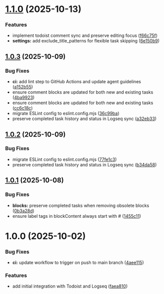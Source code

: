 # [1.1.0](https://github.com/avelino/logseq-todoist-backup/compare/v1.0.3...v1.1.0) (2025-10-13)


### Features

* implement todoist comment sync and preserve editing focus ([f66c75f](https://github.com/avelino/logseq-todoist-backup/commit/f66c75f0bbe672c1d67d89e50d63996c96ccdd07))
* **settings:** add exclude_title_patterns for flexible task skipping ([6e150b9](https://github.com/avelino/logseq-todoist-backup/commit/6e150b9cbf856018a52aaf9a6f2cc8031acc7ffd))

## [1.0.3](https://github.com/avelino/logseq-todoist-backup/compare/v1.0.2...v1.0.3) (2025-10-09)


### Bug Fixes

* **ci:** add lint step to GitHub Actions and update agent guidelines ([a152b55](https://github.com/avelino/logseq-todoist-backup/commit/a152b5509053387813a842b70d6627f181686a9f))
* ensure comment blocks are updated for both new and existing tasks ([4ba9923](https://github.com/avelino/logseq-todoist-backup/commit/4ba9923ef6b4a4bdd29d4fee0cc13d400288a06d))
* ensure comment blocks are updated for both new and existing tasks ([cc6c18c](https://github.com/avelino/logseq-todoist-backup/commit/cc6c18c95285685a1880bb77923a146c994073fc))
* migrate ESLint config to eslint.config.mjs ([36c99ba](https://github.com/avelino/logseq-todoist-backup/commit/36c99ba9560894dff1677693c982fa395ad44c4b))
* preserve completed task history and status in Logseq sync ([a32eb33](https://github.com/avelino/logseq-todoist-backup/commit/a32eb331971bcebaac3a80aee7e04e65a89a872f))

## [1.0.2](https://github.com/avelino/logseq-todoist-backup/compare/v1.0.1...v1.0.2) (2025-10-09)


### Bug Fixes

* migrate ESLint config to eslint.config.mjs ([77fe1c3](https://github.com/avelino/logseq-todoist-backup/commit/77fe1c3e30f9fd4f1bd5152ba6a6aaf2973475d3))
* preserve completed task history and status in Logseq sync ([b34da58](https://github.com/avelino/logseq-todoist-backup/commit/b34da58f9020cf3afd7fc25cf5ff0956da97d702))

## [1.0.1](https://github.com/avelino/logseq-todoist-backup/compare/v1.0.0...v1.0.1) (2025-10-08)


### Bug Fixes

* **blocks:** preserve completed tasks when removing obsolete blocks ([0b3a28d](https://github.com/avelino/logseq-todoist-backup/commit/0b3a28d60b241e2fbbf05395c3c52bf10848fa5d))
* ensure label tags in blockContent always start with # ([1455c11](https://github.com/avelino/logseq-todoist-backup/commit/1455c110e2881026b419649359c8f5b8ba33e966))

# 1.0.0 (2025-10-02)


### Bug Fixes

* **ci:** update workflow to trigger on push to main branch ([4aee115](https://github.com/avelino/logseq-todoist-backup/commit/4aee11595f36f7d64a43e2c9ef725ed962d63a3a))


### Features

* add initial integration with Todoist and Logseq ([faea810](https://github.com/avelino/logseq-todoist-backup/commit/faea810e4dc5f93fcf7b9f7d166d91d726704812))
